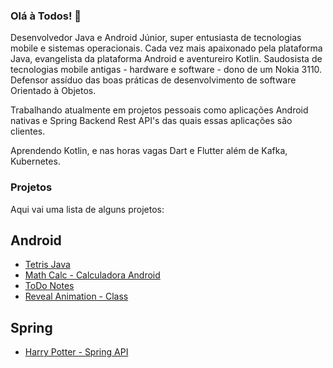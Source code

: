 ### Olá à Todos! 👋

Desenvolvedor Java e Android Júnior, super entusiasta de tecnologias mobile e sistemas operacionais. Cada vez mais apaixonado pela plataforma Java, evangelista da plataforma Android e aventureiro Kotlin. Saudosista de tecnologias mobile antigas - hardware e software - dono de um Nokia 3110. Defensor assíduo das boas práticas de desenvolvimento de software Orientado à Objetos. 

Trabalhando atualmente em projetos pessoais como aplicações Android nativas e Spring Backend Rest API's das quais essas aplicações são clientes.

Aprendendo Kotlin, e nas horas vagas Dart e Flutter além de Kafka, Kubernetes.    

### Projetos
Aqui vai uma lista de alguns projetos: 
 
## Android  
- [Tetris Java](https://github.com/eduardowgmendes/Tetris#tetris)
- [Math Calc - Calculadora Android](https://github.com/eduardowgmendes/MathCalc)
- [ToDo Notes](https://github.com/eduardowgmendes/ToDoNotes#todonotes-v100)
- [Reveal Animation - Class](https://github.com/eduardowgmendes/Android-Reveal-Animation#reveal-view)

## Spring 
- [Harry Potter - Spring API](https://github.com/eduardowgmendes/makemagicapi#make-magic-api)
